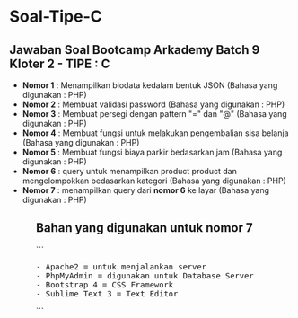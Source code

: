 # Soal-Tipe-C
<h2>Jawaban Soal Bootcamp Arkademy Batch 9 Kloter 2 - TIPE : C</h2>

<ul>
  <li><b>Nomor 1</b> : Menampilkan biodata kedalam bentuk JSON (Bahasa yang digunakan : PHP)</li>
  <li><b>Nomor 2</b> : Membuat validasi password (Bahasa yang digunakan : PHP)</li>
  <li><b>Nomor 3</b> : Membuat persegi dengan pattern "=" dan "@" (Bahasa yang digunakan : PHP)</li>
  <li><b>Nomor 4</b> : Membuat fungsi untuk melakukan pengembalian sisa belanja (Bahasa yang digunakan : PHP)</li>
  <li><b>Nomor 5</b> : Membuat fungsi biaya parkir bedasarkan jam (Bahasa yang digunakan : PHP)</li>
  <li><b>Nomor 6</b> : query untuk menampilkan product product dan mengelompokkan bedasarkan kategori (Bahasa yang digunakan : PHP)</li>
  <li><b>Nomor 7</b> : menampilkan query dari <b>nomor 6</b> ke layar (Bahasa yang digunakan : PHP)</li>
<ul>

<h2>Bahan yang digunakan untuk nomor 7</h2>
```
<pre>
- Apache2 = untuk menjalankan server
- PhpMyAdmin = digunakan untuk Database Server
- Bootstrap 4 = CSS Framework
- Sublime Text 3 = Text Editor
</pre>
```
